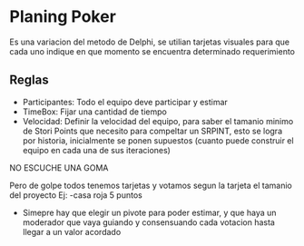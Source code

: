 # Planing Poker
Es una variacion del metodo de Delphi, se utilian tarjetas visuales para que cada uno indique en que momento se encuentra determinado requerimiento

## Reglas
- Participantes: Todo el equipo deve participar y estimar
- TimeBox: Fijar una cantidad de tiempo 
- Velocidad:  Definir la velocidad del equipo, para saber el tamanio minimo de Stori Points que necesito para compeltar un SRPINT, esto se logra por historia, inicialmente se ponen supuestos  (cuanto puede construir el equipo en cada una de sus iteraciones)


NO ESCUCHE UNA GOMA

Pero de golpe todos tenemos tarjetas y votamos segun la tarjeta el tamanio del proyecto 
Ej:
-casa roja 5 puntos
- Simepre hay que elegir un pivote para poder estimar, y que haya un moderador que vaya guiando y consensuando cada votacion hasta llegar a un valor acordado

